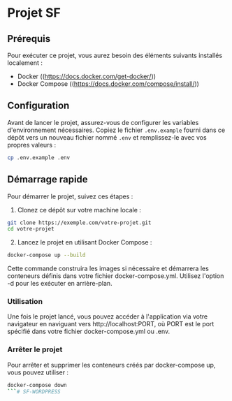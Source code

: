 # Projet SF

## Prérequis

Pour exécuter ce projet, vous aurez besoin des éléments suivants installés localement :

- Docker ((https://docs.docker.com/get-docker/))
- Docker Compose ((https://docs.docker.com/compose/install/))

## Configuration

Avant de lancer le projet, assurez-vous de configurer les variables d'environnement nécessaires. Copiez le fichier `.env.example` fourni dans ce dépôt vers un nouveau fichier nommé `.env` et remplissez-le avec vos propres valeurs :

```bash
cp .env.example .env
```

## Démarrage rapide

Pour démarrer le projet, suivez ces étapes :

1. Clonez ce dépôt sur votre machine locale :

```bash
git clone https://exemple.com/votre-projet.git
cd votre-projet
```

2. Lancez le projet en utilisant Docker Compose :

```bash
docker-compose up --build
```

Cette commande construira les images si nécessaire et démarrera les conteneurs définis dans votre fichier docker-compose.yml. Utilisez l'option -d pour les exécuter en arrière-plan.

### Utilisation

Une fois le projet lancé, vous pouvez accéder à l'application via votre navigateur en naviguant vers http://localhost:PORT, où PORT est le port spécifié dans votre fichier docker-compose.yml ou .env.

### Arrêter le projet
Pour arrêter et supprimer les conteneurs créés par docker-compose up, vous pouvez utiliser :

```bash
docker-compose down
```#   S F - W O R D P R E S S  
 